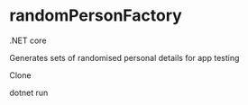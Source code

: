 # randomPersonFactory
.NET core 

Generates sets of randomised personal details for app testing

Clone

dotnet run
